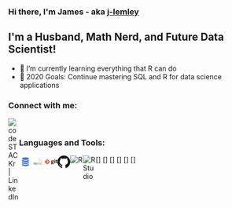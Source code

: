 ### Hi there, I'm James - aka [j-lemley][linkedin] 

## I'm a Husband, Math Nerd, and Future Data Scientist!
- 🌱 I’m currently learning everything that R can do
- 🥅 2020 Goals: Continue mastering SQL and R for data science applications


### Connect with me:

[<img align="left" alt="codeSTACKr | LinkedIn" width="22px" src="https://cdn.jsdelivr.net/npm/simple-icons@v3/icons/linkedin.svg" />][linkedin]


<br />

### Languages and Tools:
[<img align="left" alt="SQL" width="26px" src="https://raw.githubusercontent.com/github/explore/80688e429a7d4ef2fca1e82350fe8e3517d3494d/topics/sql/sql.png" />]
[<img align="left" alt="MySQL" width="26px" src="https://raw.githubusercontent.com/github/explore/80688e429a7d4ef2fca1e82350fe8e3517d3494d/topics/mysql/mysql.png" />]
[<img align="left" alt="Git" width="26px" src="https://raw.githubusercontent.com/github/explore/80688e429a7d4ef2fca1e82350fe8e3517d3494d/topics/git/git.png" />]
[<img align="left" alt="GitHub" width="26px" src="https://raw.githubusercontent.com/github/explore/78df643247d429f6cc873026c0622819ad797942/topics/github/github.png" />]
[<img align="left" alt="R" width="26px" src="http://simpleicons.org/icons/r.svg" />]
[<img align="left" alt="RStudio" width="26px" src="http://simpleicons.org/icons/rstudio.svg" />]

<br />
<br />

[linkedin]: https://www.linkedin.com/in/james-lemley

